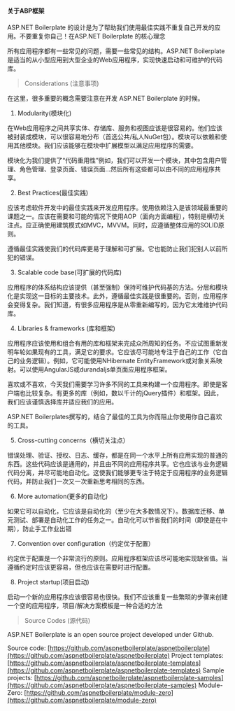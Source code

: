 #### 关于ABP框架

ASP.NET Boilerplate 的设计是为了帮助我们使用最佳实践不重复自己开发的应用。不要重复你自己！在ASP.NET Boilerplate 的核心理念

所有应用程序都有一些常见的问题，需要一些常见的结构。ASP.NET Boilerplate是适当的从小型应用到大型企业的Web应用程序，实现快速启动和可维护的代码库。

> Considerations (注意事项)

在这里，很多重要的概念需要注意在开发 ASP.NET Boilerplate 的时候。

1. Modularity(模块化)

在Web应用程序之间共享实体、存储库、服务和视图应该是很容易的。他们应该被封装成模块，可以很容易地分布（首选公共/私人NuGet包）。模块可以依赖和使用其他模块。我们应该能够在模块中扩展模型以满足应用程序的需要。

模块化为我们提供了“代码重用性”例如，我们可以开发一个模块，其中包含用户管理、角色管理、登录页面、错误页面…然后所有这些都可以由不同的应用程序共享。

2. Best Practices(最佳实践)

应该考虑软件开发中的最佳实践来开发应用程序。使用依赖注入是该领域最重要的课题之一。应该在需要和可能的情况下使用AOP（面向方面编程），特别是横切关注点。应正确使用建筑模式如MVC，MVVM。同时，应遵循整体应用的SOLID原则。

遵循最佳实践使我们的代码库更易于理解和可扩展。它也能防止我们犯别人以前所犯的错误。

3. Scalable code base(可扩展的代码库)

应用程序的体系结构应该提供（甚至强制）保持可维护代码基的方法。分层和模块化是实现这一目标的主要技术。此外，遵循最佳实践是很重要的。否则，应用程序会变得复杂。我们知道，有很多应用程序是从零重新编写的，因为它太难维护代码库。

4. Libraries & frameworks (库和框架)

应用程序应该使用和组合有用的库和框架来完成众所周知的任务。不应试图重新发明车轮如果现有的工具，满足它的要求。它应该尽可能地专注于自己的工作（它自己的业务逻辑）。例如，它可能使用NHibernate EntityFramework或对象关系映射。可以使用AngularJS或durandaljs单页面应用程序框架。

喜欢或不喜欢，今天我们需要学习许多不同的工具来构建一个应用程序。即使是客户端也比较复杂。有更多的库（例如，数以千计的jQuery插件）和框架。因此，我们应该谨慎选择库并适应我们的应用。

ASP.NET Boilerplates撰写的，结合了最佳的工具为你而阻止你使用你自己喜欢的工具。

5. Cross-cutting concerns（横切关注点）

错误处理、验证、授权、日志、缓存，都是在同一个水平上所有应用实现的普通的东西。这些代码应该是通用的，并且由不同的应用程序共享。它也应该与业务逻辑代码分离，并尽可能地自动化。这使我们能够更专注于特定于应用程序的业务逻辑代码，并防止我们一次又一次重新思考相同的东西。

6. More automation(更多的自动化)

如果它可以自动化，它应该是自动化的（至少在大多数情况下）。数据库迁移、单元测试、部署是自动化工作的任务之一。自动化可以节省我们的时间（即使是在中期），防止手工作业出错

7. Convention over configuration（约定优于配置）

约定优于配置是一个非常流行的原则。应用程序框架应该尽可能地实现缺省值。当遵循约定时应该更容易，但也应该在需要时进行配置。

8. Project startup(项目启动)

启动一个新的应用程序应该很容易也很快。我们不应该重复一些繁琐的步骤来创建一个空的应用程序，项目/解决方案模板是一种合适的方法

> Source Codes (源代码)

ASP.NET Boilerplate is an open source project developed under Github.

Source code: [https://github.com/aspnetboilerplate/aspnetboilerplate](https://github.com/aspnetboilerplate/aspnetboilerplate)
Project templates: [https://github.com/aspnetboilerplate/aspnetboilerplate-templates](https://github.com/aspnetboilerplate/aspnetboilerplate-templates)
Sample projects: [https://github.com/aspnetboilerplate/aspnetboilerplate-samples](https://github.com/aspnetboilerplate/aspnetboilerplate-samples)
Module-Zero: [https://github.com/aspnetboilerplate/module-zero](https://github.com/aspnetboilerplate/module-zero)
